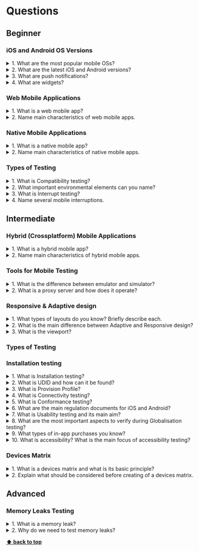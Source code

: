# Questions

## Beginner

### iOS and Android OS Versions

<details>
<summary>1. What are the most popular mobile OSs?</summary>

>#### Answer:
>
> The most popular mobile OSs are iOS and Android.
</details>

<details>
<summary>2. What are the latest iOS and Android versions?</summary>

>#### Answer:
>
> The latest iOS version is 16 and the latest Android version is 13.
</details>

<details>
<summary>3. What are push notifications?</summary>

>#### Answer:
>
> **Push notifications** are short notifications that appear on the screen of a mobile phone or regular computer and
> inform about important events and updates. Notifications can only be configured for applications that are compatible
> with push technology (for example, Gmail, Facebook, etc.). The key advantage of push notifications is that the app
> does not need to be running for the notification to be displayed on the mobile phone.
</details>  

<details>
<summary>4. What are widgets?</summary>

>#### Answer:
>
> **Widgets** are small apps that can be embedded on the home screen of a device and display useful information from the
> app.
</details>

### Web Mobile Applications

<details>
<summary>1. What is a web mobile app?</summary>

>#### Answer:
>
> **Web mobile applications** are mobile websites developed specifically for mobile devices. They are usually located at
> a subdomain and use a separate URL (e.g. m.site.com). Web mobile applications may differ significantly from the main
> site.
</details>

<details>
<summary>2. Name main characteristics of web mobile apps.</summary>

>#### Answer:
>
> * Crossplatform
> * Not distributed via app stores and can only be launched via web browsers
> * Require internet connection
> * Not the same as web app with adaptive or responsive layout
>
</details>

### Native Mobile Applications

<details>
<summary>1. What is a native mobile app?</summary>

>#### Answer:
>
> **Native mobile apps** are mobile applications that are written in 'native' programming languages for each specific
> platform.
</details>

<details>
<summary>2. Name main characteristics of native mobile apps.</summary>

>#### Answer:
>
> * 1 language = 1 platform
> * Distributed via app stores
> * Have unlimited access to devices' hardware features
> * Might work without internet connection (depends on an app architecture)
>
</details>

### Types of Testing

<details>
<summary>1. What is Compatibility testing?</summary>

>#### Answer:
>
> This is testing for compatibility with software and hardware declared in specifications.
</details>

<details>
<summary>2. What important environmental elements can you name?</summary>

>#### Answer:
>
> * OS
> * Browsers
> * Hardware platform
> * Database
> * etc.
>
</details>

<details>
<summary>3. What is Interrupt testing?</summary>

>#### Answer:
>
> **Interrupt testing** is a type of mobile application testing that deals with behavior of an application when its work
> is interrupted and if it can return to a state before the interruption.
</details>

<details>
<summary>4. Name several mobile interruptions.</summary>

>#### Answer:
>
> * Incoming and outgoing SMS and MMS
> * Incoming and outgoing calls
> * System alerts
> * Push notifications
> * Battery removal and low power mode
> * Connecting / disconnecting the cable
> * Background / screen lock
> * Connecting to / disconnecting from the network
>
</details>

## Intermediate

### Hybrid (Crossplatform) Mobile Applications

<details>
<summary>1. What is a hybrid mobile app?</summary>

>#### Answer:
>
> **Hybrid mobile applications** are once-written mobile applications that can be installed on different platforms.
</details>

<details>
<summary>2. Name main characteristics of hybrid mobile apps.</summary>

>#### Answer:
>
> * Crossplatform
> * Distributed via app stores
> * Have access to devices' hardware features
> * Require internet connection for web-views
>
</details>

### Tools for Mobile Testing

<details>
<summary>1. What is the difference between emulator and simulator?</summary>

>#### Answer:
>
> **Emulation** is the reproduction of the work of a program or system entirely which allows to keep its key properties
> and principles of operation. **Simulation** is the virtual reproduction of the work of the original program on the
> engine of a special program.
</details>

<details>
<summary>2. What is a proxy server and how does it operate?</summary>

>#### Answer:
>
> A **proxy server** is any machine that translates traffic between networks or protocols. It’s an intermediary server
> separating end-user clients from the destinations that they browse. If you’re using a proxy server, traffic flows
> through the proxy server on its way to the address you requested. The request then comes back through that same proxy
> server, and then the proxy server forwards the data received from the website to you.
</details>

### Responsive & Adaptive design

<details>
<summary>1. What types of layouts do you know? Briefly describe each.</summary>

>#### Answer:
>
> There are 4 layouts:
>
> * **Fixed.** It has fixed width in pixels that doesn't change regardless of screen size or resolution.
> * **Fluid.** Elements' dimensions are specified as a percentage and not in pixels so the ratio of elements doesn't
> change with screen size/resolution.
> * **Adaptive.** It consists of several fixed layouts, each for a specific screen size/resolution.
> * **Responsive.** Layout width is specified as a percentage so the elements stretch or shrink according to screen
> size/resolution.
>
</details>

<details>
<summary>2. What is the main difference between Adaptive and Responsive design?</summary>

>#### Answer:
>
> **Adaptive design** is an approach that promotes the creation of multiple versions of a web page for devices with
> different screen width. While **Responsive design** is an approach that involves creating of one layout that
> automatically adjusts and adapts to any device screen size.
</details>
  
<details>
<summary>3. What is the viewport?</summary>

>#### Answer:
>
> The viewport is the area of the window in which web content can be seen without scrolling.
</details>

### Types of Testing

### Installation testing

<details>
<summary>1. What is Installation testing?</summary>

>#### Answer:
>
> **Installation testing** is a type of testing aimed at checking and identifying software defects, affecting the course
> of installation and uninstallation of the application.
</details>

<details>
<summary>2. What is UDID and how can it be found?</summary>

>#### Answer:
>
> **UDID** is a unique identifier for an iOS device. For devices released before September 2018 UDID contains 40
> characters and it can be viewed in iTunes. For devices released after September 2018 UDID contains 24 characters and
> it can only be found in Xcode.
</details>

<details>
<summary>3. What is Provision Profile?</summary>

>#### Answer:
>
> **Provision Profile** is a binary file that is used to distribute apps for iOS outside the App Store. The profile
> contains the certificate and information about the device and software providing.
</details>

<details>
<summary>4. What is Connectivity testing?</summary>

>#### Answer:
>
> **Connectivity testing** is a type of testing which checks different types of connection, connections' speed, and lack
> of connection.
</details>

<details>
<summary>5. What is Conformance testing?</summary>

>#### Answer:
>
> **Conformance testing** is a type of testing to determine if a software complies with relevant standards, protocols,
> and other regulations.
</details>

<details>
<summary>6. What are the main regulation documents for iOS and Android?</summary>

>#### Answer:

> * Human Interface Guidelines is a set of guidelines for building **iOS** application interfaces
> * App Store Review Guidlines is a set of rules of how an **iOS** app should behave to be approved for the App Store
> * Material design is a concept used to create apps for **Android** 5.0 and later
>
</details>

<details>
<summary>7. What is Usability testing and its main aim?</summary>

>#### Answer:
>
> **Usability testing** is carried out to create fast and easy-to-handle applications. The main aim is to create an
> intuitive, conforming to accepted standards interface, adapt the application to your users' needs, increase popularity
> of the product, and improve efficiency and profitability of the app.
</details>

<details>
<summary>8. What are the most important aspects to verify during Globalisation testing?</summary>

>#### Answer:
>
> * **User Interface.** Each language script has a different writing style (few are written from left to right and few
> are from right to left direction) and the space required by the words might vary from one language to another. So
> there is a need to test the UI layout in each language in order to ensure that the UI is clean and there are no issues
> like text overlapping, misalignment of text, navigation issues, etc.
> * **Date & Time format.** The date & time display formats will vary from region to region. The most common date format
> in the US is mm/dd/yyyy. Contrary to this, the most common date format in Europe is dd/mm/yyyy. So, it is critical to
> ensure that the date & time is displayed in the appropriate format when you switch to different regions/countries.
> * **Currency format.** The number formats for currencies vary from one country to another. So, you should take care of
> the formatting. Another important thing is to display the correct symbol of currency along with the units.
> * **Phone number, Address & Zip code format.** The order in which the address is displayed varies from one language to
> another. In Japanese, the address order is a postal code, state, city. Whereas, in English, the address order is name,
> city, state, postal code. So, you need to verify if the address order display is working fine as you switch between
> different languages supported by your app.
>
</details>

<details>
<summary>9. What types of in-app purchases you know?</summary>

>#### Answer:
>
> * **Consumable** - a product that can be fully used and then purchased again (for example, character's energy in a
> game).
> * **Non-Consumable** - a product that is purchased once, after which it is constantly available to the user (for
> example, unblocking a new level in a game).
> * **Subscription** - type of a purchase for using something (for example, a premium account), usually expires after
> some time.
>   * **Auto-renewable subscription** - the next subscription period starts automatically at the end of the previous one
> until a user cancels the subscription.
>   * **Non-renewable subscription** - access to functionality or content is terminated at the end of the subscription
> period, to renew it, you need to purchase another subscription.
>
</details>

<details>
<summary>10. What is accessibility? What is the main focus of accessibility testing?</summary>

>#### Answer:
>
> **Accessibility** is a property of a software product that makes it accessible to people with disabilities (for
> example, visual or hearing impairment).
>
> The main focus of testing is the following:
>
> * All parts of the application must be accessible to Screen Reader
> * All custom UI elements must have proper hints
> * All pictures must have alternative text
> * All elements must have correct names: button, input field, etc.
> * The following order of items on the screen should be used: Left > Right, Top > Bottom
>
</details>

### Devices Matrix

<details>
<summary>1. What is a devices matrix and what is its basic principle?</summary>

>#### Answer:
>
> **Devices matrix** is a table of optimal mobile devices supported by the application, on which different types of
> tests will be performed. The basic principle is that each required characteristic of a device or OS is met (if
> possible) once.
</details>

<details>
<summary>2. Explain what should be considered before creating of a devices matrix.</summary>

>#### Answer:
>
> The matrix should be created considering the following:
>
> * The type of the mobile application
> * The category the application belongs to
> * Devices statistics by geography
> * Customer wishes
>
</details>

## Advanced

### Memory Leaks Testing

<details>
<summary>1. What is a memory leak?</summary>

>#### Answer:
>
> A **memory leak** is an uncontrolled decrease in the amount of free RAM and virtual memory related to errors in
> running applications that don't free up unused parts of memory that as a result become inaccessible to the running
> application and to other one.
</details>

<details>
<summary>2. Why do we need to test memory leaks?</summary>

>#### Answer:
>
> * A memory leak is a bug
> * Subtle memory leaks can lead to unexpected and hard-to-debug problems in the future
> * Not all applications consume little memory, and not all devices allocate a lot of memory, so even minor memory leaks
> can cause problems in an application
> * If an application has been running for a long time, memory leaks will accumulate in it
> * Memory leaks cause a number of problems:
>   * freezes
>   * decreased productivity
>   * application crash
>   * problems with other applications
>
</details>

**[⬆ back to top](#questions)**
